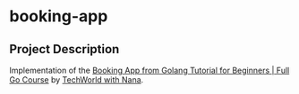 # booking-app

## Project Description

Implementation of the [Booking App from Golang Tutorial for Beginners | Full Go Course](https://www.youtube.com/watch?v=yyUHQIec83I) by [TechWorld with Nana](https://www.youtube.com/c/TechWorldwithNana).
